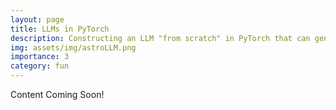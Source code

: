 ```yaml
---
layout: page
title: LLMs in PyTorch
description: Constructing an LLM "from scratch" in PyTorch that can generating astrophysics abstracts (Python, PyTorch, LLMs, NLP, Generative AI)
img: assets/img/astroLLM.png
importance: 3
category: fun
---
```


Content Coming Soon!
